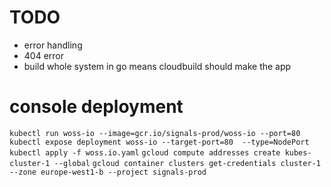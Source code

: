 # TODO

* error handling
* 404 error
* build whole system in go means cloudbuild should make the app 

# console deployment


`kubectl run woss-io --image=gcr.io/signals-prod/woss-io --port=80`
`kubectl expose deployment woss-io --target-port=80  --type=NodePort`
`kubectl apply -f woss.io.yaml`
`gcloud compute addresses create kubes-cluster-1 --global`
`gcloud container clusters get-credentials cluster-1 --zone europe-west1-b --project signals-prod`